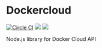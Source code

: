 # Dockercloud

[![Circle CI](https://circleci.com/gh/cityofsurrey/dockercloud.svg?style=svg&circle-token=f548071bbc6fe1b232c2f32b197a04c7bcafa50b)](https://circleci.com/gh/CityofSurrey/dockercloud)
<a href="https://codeclimate.com/github/CityofSurrey/dockercloud"><img src="https://codeclimate.com/github/CityofSurrey/dockercloud/badges/gpa.svg" /></a>
<a href="https://codeclimate.com/github/CityofSurrey/dockercloud/coverage"><img src="https://codeclimate.com/github/CityofSurrey/dockercloud/badges/coverage.svg" /></a>

Node.js library for Docker Cloud API
